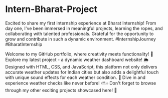 # Intern-Bharat-Project

Excited to share my first internship experience at Bharat Internship! From day one, I've been immersed in meaningful projects, learning the ropes, and collaborating with talented professionals. Grateful for the opportunity to grow and contribute in such a dynamic environment. #InternshipJourney #BharatInternship

Welcome to my GitHub portfolio, where creativity meets functionality! 🚀 Explore my latest project - a dynamic weather dashboard website! 🌦️ Designed with HTML, CSS, and JavaScript, this platform not only delivers accurate weather updates for Indian cities but also adds a delightful touch with unique sound effects for each weather condition. 🎵 Dive in and experience weather checks like never before! ⛅️🎶 Don't forget to browse through my other exciting projects showcased here! 🌟
